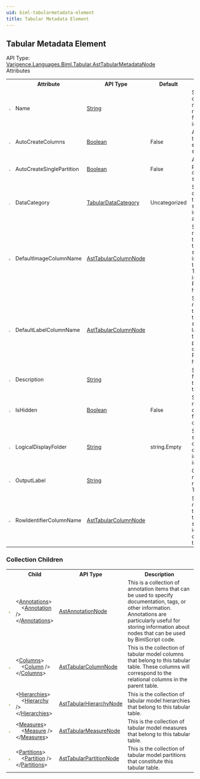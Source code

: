 ```yaml
---
uid: biml-tabularmetadata-element
title: Tabular Metadata Element
---
```

## Tabular Metadata Element

<div class="AssemblyInfoGroup"><div class="CrossReferenceGroup"><div class="CrossReferenceHeader">API Type:</div><div class="CrossReferenceValue"><a href="../api-reference/Varigence.Languages.Biml.Tabular.AstTabularMetadataNode.html">Varigence.Languages.Biml.Tabular.AstTabularMetadataNode</a></div></div></div><div class="AttributeGroup"><div class="AttributeGroupHeader">Attributes</div><table id="AttributeList" class="AttributeList"><tbody><tr><th class="AttributeIconColumnHeader">&nbsp;</th><th class="AttributeNameColumnHeader">Attribute</th><th class="AttributeTypeColumnHeader">API Type</th><th class="AttributeDefaultColumnHeader">Default</th><th class="AttributeSummaryColumnHeader">Description</th></tr><tr class="ad0"><td align="center" class="AttributeIcon"><img title="Required Property" src="attributeRequired.png"></td><td class="AttributeName">Name</td><td class="AttributeType"><a href="https://msdn.microsoft.com/en-us/library/System.String.aspx">String</a></td><td class="AttributeDefault">&nbsp;</td><td class="AttributeSummary"><div class ="SummaryItem">Specifies the name of the object.  This name can be used to reference this object from anywhere else in the program.</div></td></tr><tr class="ad1"><td align="center" class="AttributeIcon"><img title="" src="attribute.png"></td><td class="AttributeName">AutoCreateColumns</td><td class="AttributeType"><a href="https://msdn.microsoft.com/en-us/library/System.Boolean.aspx">Boolean</a></td><td class="AttributeDefault">False</td><td class="AttributeSummary"><div class ="SummaryItem">Auto-create a tabular column for each column in the source table.</div></td></tr><tr class="ad0"><td align="center" class="AttributeIcon"><img title="" src="attribute.png"></td><td class="AttributeName">AutoCreateSinglePartition</td><td class="AttributeType"><a href="https://msdn.microsoft.com/en-us/library/System.Boolean.aspx">Boolean</a></td><td class="AttributeDefault">False</td><td class="AttributeSummary"><div class ="SummaryItem">Auto-create the partition with all columns from the source table.</div></td></tr><tr class="ad1"><td align="center" class="AttributeIcon"><img title="" src="attribute.png"></td><td class="AttributeName">DataCategory</td><td class="AttributeType"><a href="../api-reference/Varigence.Languages.Biml.Tabular.TabularDataCategory.html">TabularDataCategory</a></td><td class="AttributeDefault">Uncategorized</td><td class="AttributeSummary"><div class ="SummaryItem">Specifies the category into which this tabular table should be displayed in user facing applications.</div></td></tr><tr class="ad0"><td align="center" class="AttributeIcon"><img title="References an existing definiton." src="attributeReference.png"></td><td class="AttributeName">DefaultImageColumnName</td><td class="AttributeType"><a href="../api-reference/Varigence.Languages.Biml.Tabular.AstTabularColumnNode.html">AstTabularColumnNode</a></td><td class="AttributeDefault">&nbsp;</td><td class="AttributeSummary"><div class ="SummaryItem">Specifies a reference to a tabular column in the model that serves as the default image for a row in this tabular table. This property setting is only valid if RowIdentifierColumn has also been set.</div></td></tr><tr class="ad1"><td align="center" class="AttributeIcon"><img title="References an existing definiton." src="attributeReference.png"></td><td class="AttributeName">DefaultLabelColumnName</td><td class="AttributeType"><a href="../api-reference/Varigence.Languages.Biml.Tabular.AstTabularColumnNode.html">AstTabularColumnNode</a></td><td class="AttributeDefault">&nbsp;</td><td class="AttributeSummary"><div class ="SummaryItem">Specifies a reference to a tabular column in the model that serves as the default label for a row in this tabular table. This property setting is only valid if RowIdentifierColumn has also been set.</div></td></tr><tr class="ad0"><td align="center" class="AttributeIcon"><img title="" src="attribute.png"></td><td class="AttributeName">Description</td><td class="AttributeType"><a href="https://msdn.microsoft.com/en-us/library/System.String.aspx">String</a></td><td class="AttributeDefault">&nbsp;</td><td class="AttributeSummary"><div class ="SummaryItem">Specifies a user facing description that will be used for this tabular table.</div></td></tr><tr class="ad1"><td align="center" class="AttributeIcon"><img title="" src="attribute.png"></td><td class="AttributeName">IsHidden</td><td class="AttributeType"><a href="https://msdn.microsoft.com/en-us/library/System.Boolean.aspx">Boolean</a></td><td class="AttributeDefault">False</td><td class="AttributeSummary"><div class ="SummaryItem">Specifies whether or not this tabular column is hidden from reporting clients.</div></td></tr><tr class="ad0"><td align="center" class="AttributeIcon"><img title="" src="attribute.png"></td><td class="AttributeName">LogicalDisplayFolder</td><td class="AttributeType"><a href="https://msdn.microsoft.com/en-us/library/System.String.aspx">String</a></td><td class="AttributeDefault">string.Empty</td><td class="AttributeSummary"><div class ="SummaryItem">Specifies a path that should be used for organizing the tree display of this object in the Logical View in BimlStudio.</div></td></tr><tr class="ad1"><td align="center" class="AttributeIcon"><img title="" src="attribute.png"></td><td class="AttributeName">OutputLabel</td><td class="AttributeType"><a href="https://msdn.microsoft.com/en-us/library/System.String.aspx">String</a></td><td class="AttributeDefault">&nbsp;</td><td class="AttributeSummary"><div class ="SummaryItem">Overrides the output name of the referenced TabularTable.</div></td></tr><tr class="ad0"><td align="center" class="AttributeIcon"><img title="References an existing definiton." src="attributeReference.png"></td><td class="AttributeName">RowIdentifierColumnName</td><td class="AttributeType"><a href="../api-reference/Varigence.Languages.Biml.Tabular.AstTabularColumnNode.html">AstTabularColumnNode</a></td><td class="AttributeDefault">&nbsp;</td><td class="AttributeSummary"><div class ="SummaryItem">Specifies a reference to a tabular column in the model that serves as an identifier or key column for the tabular table.</div></td></tr></tbody></table></div><div class="ChildGroup">

### Collection Children

<table id="ChildList" class="ChildList"><tbody><tr><th class="ChildIconColumnHeader">&nbsp;</th><th class="ChildNameColumnHeader">Child</th><th class="ChildTypeColumnHeader">API Type</th><th class="ChildSummaryColumnHeader">Description</th></tr><tr class="cd0"><td align="center" class="ChildIcon"><img title="" src="collectionChild.png"><div class="RequiredIcon" title="Required Child"></div><td class="ChildName"><span class="punc">&lt;</span><a href=Varigence.Languages.Biml.AstNode_Annotations.html">Annotations</a><span class="punc">&gt;</span><br />&nbsp;&nbsp;&nbsp;&nbsp;<span class="punc">&lt;</span><a href=Varigence.Languages.Biml.AstAnnotationNode.html">Annotation</a> <span class="punc">/&gt;</span><br /><span class="punc">&lt;/</span><a href=Varigence.Languages.Biml.AstNode_Annotations.html">Annotations</a><span class="punc">&gt;</span></td><td class="ChildType"><a href="../api-reference/Varigence.Languages.Biml.AstAnnotationNode.html">AstAnnotationNode</a></td><td class="ChildSummary"><div class ="SummaryItem">This is a collection of annotation items that can be used to specify documentation, tags, or other information.  Annotations are particularly useful for storing information about nodes that can be used by BimlScript code.</div></td></tr><tr class="cd1"><td align="center" class="ChildIcon"><img title="" src="collectionChild.png"><div class="RequiredIcon" title="Required Child"></div><td class="ChildName"><span class="punc">&lt;</span><a href=Varigence.Languages.Biml.Tabular.AstTabularMetadataNode_Columns.html">Columns</a><span class="punc">&gt;</span><br />&nbsp;&nbsp;&nbsp;&nbsp;<span class="punc">&lt;</span><a href=Varigence.Languages.Biml.Tabular.AstTabularColumnNode.html">Column</a> <span class="punc">/&gt;</span><br /><span class="punc">&lt;/</span><a href=Varigence.Languages.Biml.Tabular.AstTabularMetadataNode_Columns.html">Columns</a><span class="punc">&gt;</span></td><td class="ChildType"><a href="../api-reference/Varigence.Languages.Biml.Tabular.AstTabularColumnNode.html">AstTabularColumnNode</a></td><td class="ChildSummary"><div class ="SummaryItem">This is the collection of tabular model columns that belong to this tabular table. These columns will correspond to the relational columns in the parent table.</div></td></tr><tr class="cd0"><td align="center" class="ChildIcon"><img title="" src="collectionChild.png"><div class="RequiredIcon" title="Required Child"></div><td class="ChildName"><span class="punc">&lt;</span><a href=Varigence.Languages.Biml.Tabular.AstTabularMetadataNode_Hierarchies.html">Hierarchies</a><span class="punc">&gt;</span><br />&nbsp;&nbsp;&nbsp;&nbsp;<span class="punc">&lt;</span><a href=Varigence.Languages.Biml.Tabular.AstTabularHierarchyNode.html">Hierarchy</a> <span class="punc">/&gt;</span><br /><span class="punc">&lt;/</span><a href=Varigence.Languages.Biml.Tabular.AstTabularMetadataNode_Hierarchies.html">Hierarchies</a><span class="punc">&gt;</span></td><td class="ChildType"><a href="../api-reference/Varigence.Languages.Biml.Tabular.AstTabularHierarchyNode.html">AstTabularHierarchyNode</a></td><td class="ChildSummary"><div class ="SummaryItem">This is the collection of tabular model hierarchies that belong to this tabular table.</div></td></tr><tr class="cd1"><td align="center" class="ChildIcon"><img title="" src="collectionChild.png"><div class="RequiredIcon" title="Required Child"></div><td class="ChildName"><span class="punc">&lt;</span><a href=Varigence.Languages.Biml.Tabular.AstTabularMetadataNode_Measures.html">Measures</a><span class="punc">&gt;</span><br />&nbsp;&nbsp;&nbsp;&nbsp;<span class="punc">&lt;</span><a href=Varigence.Languages.Biml.Tabular.AstTabularMeasureNode.html">Measure</a> <span class="punc">/&gt;</span><br /><span class="punc">&lt;/</span><a href=Varigence.Languages.Biml.Tabular.AstTabularMetadataNode_Measures.html">Measures</a><span class="punc">&gt;</span></td><td class="ChildType"><a href="../api-reference/Varigence.Languages.Biml.Tabular.AstTabularMeasureNode.html">AstTabularMeasureNode</a></td><td class="ChildSummary"><div class ="SummaryItem">This is the collection of tabular model measures that belong to this tabular table.</div></td></tr><tr class="cd0"><td align="center" class="ChildIcon"><img title="" src="collectionChild.png"><div class="RequiredIcon" title="Required Child"></div><td class="ChildName"><span class="punc">&lt;</span><a href=Varigence.Languages.Biml.Tabular.AstTabularMetadataNode_Partitions.html">Partitions</a><span class="punc">&gt;</span><br />&nbsp;&nbsp;&nbsp;&nbsp;<span class="punc">&lt;</span><a href=Varigence.Languages.Biml.Tabular.AstTabularPartitionNode.html">Partition</a> <span class="punc">/&gt;</span><br /><span class="punc">&lt;/</span><a href=Varigence.Languages.Biml.Tabular.AstTabularMetadataNode_Partitions.html">Partitions</a><span class="punc">&gt;</span></td><td class="ChildType"><a href="../api-reference/Varigence.Languages.Biml.Tabular.AstTabularPartitionNode.html">AstTabularPartitionNode</a></td><td class="ChildSummary"><div class ="SummaryItem">This is the collection of tabular model partitions that constitute this tabular table.</div></td></tr></tbody></table>
</div>
